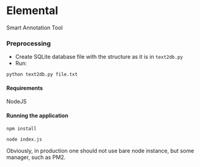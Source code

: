 # Elemental
Smart Annotation Tool

### Preprocessing

- Create SQLite database file with the structure as it is in `text2db.py`
- Run:

```
python text2db.py file.txt
```

#### Requirements 

NodeJS

#### Running the application

`npm install`

`node index.js`

Obviously, in production one should not use bare node instance, but some manager, such as PM2.
